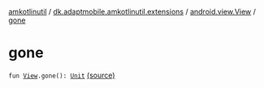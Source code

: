 [amkotlinutil](../../index.md) / [dk.adaptmobile.amkotlinutil.extensions](../index.md) / [android.view.View](index.md) / [gone](./gone.md)

# gone

`fun `[`View`](https://developer.android.com/reference/android/view/View.html)`.gone(): `[`Unit`](https://kotlinlang.org/api/latest/jvm/stdlib/kotlin/-unit/index.html) [(source)](https://github.com/adaptmobile-organization/amkotlinutil/tree/master/amkotlinutil/src/main/java/dk/adaptmobile/amkotlinutil/extensions/ViewExtensions.kt#L45)
